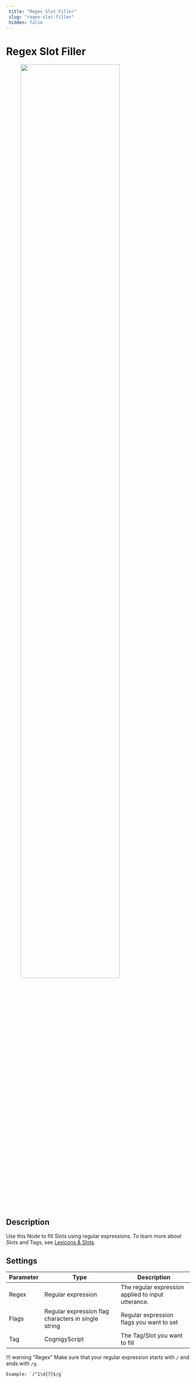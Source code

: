 ```yaml
---
 title: "Regex Slot Filler" 
 slug: "regex-slot-filler" 
 hidden: false 
---
```

# Regex Slot Filler

<figure>
  <img class="image-center" src="{{config.site_url}}ai/nodes/images/nlu/regex-slot-filler.png" width="80%" />
</figure>

## Description
<div class="divider"></div>

Use this Node to fill Slots using regular expressions. To learn more about Slots and Tags, see [Lexicons & Slots](../../resources/build/lexicons.md).

## Settings

| Parameter | Type                                                | Description                                        |
|-----------|-----------------------------------------------------|----------------------------------------------------|
| Regex     | Regular expression                                  | The regular expression applied to input utterance. |
| Flags     | Regular expression flag characters in single string | Regular expression flags you want to set           |
| Tag       | CognigyScript                                       | The Tag/Slot you want to fill                      |

!!! warning "Regex"
    Make sure that your regular expression starts with `/` and ends with `/g`.
    
    Example: `/^1\d{​​​​7}​​​​$/g`